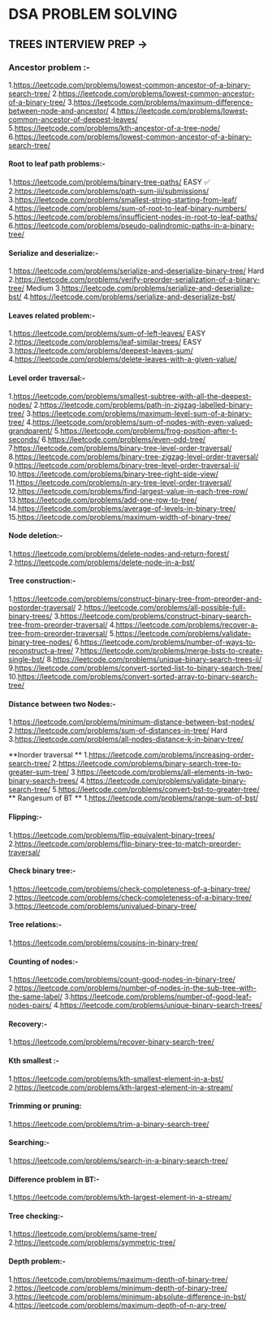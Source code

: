 # DSA PROBLEM SOLVING

## TREES INTERVIEW PREP ->

### Ancestor problem :-

1.https://leetcode.com/problems/lowest-common-ancestor-of-a-binary-search-tree/ 
2.https://leetcode.com/problems/lowest-common-ancestor-of-a-binary-tree/ 
3.https://leetcode.com/problems/maximum-difference-between-node-and-ancestor/ 
4.https://leetcode.com/problems/lowest-common-ancestor-of-deepest-leaves/ 
5.https://leetcode.com/problems/kth-ancestor-of-a-tree-node/ 
6.https://leetcode.com/problems/lowest-common-ancestor-of-a-binary-search-tree/

#### Root to leaf path problems:-

1.https://leetcode.com/problems/binary-tree-paths/ EASY ✅ 
2.https://leetcode.com/problems/path-sum-iii/submissions/ 
3.https://leetcode.com/problems/smallest-string-starting-from-leaf/ 
4.https://leetcode.com/problems/sum-of-root-to-leaf-binary-numbers/ 
5.https://leetcode.com/problems/insufficient-nodes-in-root-to-leaf-paths/ 
6.https://leetcode.com/problems/pseudo-palindromic-paths-in-a-binary-tree/

#### Serialize and deserialize:-

1.https://leetcode.com/problems/serialize-and-deserialize-binary-tree/ Hard 
2.https://leetcode.com/problems/verify-preorder-serialization-of-a-binary-tree/ Medium 
3.https://leetcode.com/problems/serialize-and-deserialize-bst/ 
4.https://leetcode.com/problems/serialize-and-deserialize-bst/

#### Leaves related problem:-

1.https://leetcode.com/problems/sum-of-left-leaves/ EASY 
2.https://leetcode.com/problems/leaf-similar-trees/ EASY 
3.https://leetcode.com/problems/deepest-leaves-sum/ 
4.https://leetcode.com/problems/delete-leaves-with-a-given-value/

#### Level order traversal:-

1.https://leetcode.com/problems/smallest-subtree-with-all-the-deepest-nodes/ 
2.https://leetcode.com/problems/path-in-zigzag-labelled-binary-tree/ 
3.https://leetcode.com/problems/maximum-level-sum-of-a-binary-tree/ 
4.https://leetcode.com/problems/sum-of-nodes-with-even-valued-grandparent/ 
5.https://leetcode.com/problems/frog-position-after-t-seconds/ 
6.https://leetcode.com/problems/even-odd-tree/ 
7.https://leetcode.com/problems/binary-tree-level-order-traversal/ 
8.https://leetcode.com/problems/binary-tree-zigzag-level-order-traversal/ 
9.https://leetcode.com/problems/binary-tree-level-order-traversal-ii/ 
10.https://leetcode.com/problems/binary-tree-right-side-view/ 
11.https://leetcode.com/problems/n-ary-tree-level-order-traversal/ 
12.https://leetcode.com/problems/find-largest-value-in-each-tree-row/ 
13.https://leetcode.com/problems/add-one-row-to-tree/ 
14.https://leetcode.com/problems/average-of-levels-in-binary-tree/ 
15.https://leetcode.com/problems/maximum-width-of-binary-tree/

#### Node deletion:-

1.https://leetcode.com/problems/delete-nodes-and-return-forest/ 
2.https://leetcode.com/problems/delete-node-in-a-bst/

#### Tree construction:-

1.https://leetcode.com/problems/construct-binary-tree-from-preorder-and-postorder-traversal/ 
2.https://leetcode.com/problems/all-possible-full-binary-trees/ 
3.https://leetcode.com/problems/construct-binary-search-tree-from-preorder-traversal/ 
4.https://leetcode.com/problems/recover-a-tree-from-preorder-traversal/ 
5.https://leetcode.com/problems/validate-binary-tree-nodes/ 
6.https://leetcode.com/problems/number-of-ways-to-reconstruct-a-tree/ 
7.https://leetcode.com/problems/merge-bsts-to-create-single-bst/ 
8.https://leetcode.com/problems/unique-binary-search-trees-ii/ 
9.https://leetcode.com/problems/convert-sorted-list-to-binary-search-tree/ 
10.https://leetcode.com/problems/convert-sorted-array-to-binary-search-tree/ 

#### Distance between two Nodes:-

1.https://leetcode.com/problems/minimum-distance-between-bst-nodes/ 
2.https://leetcode.com/problems/sum-of-distances-in-tree/ Hard 
3.https://leetcode.com/problems/all-nodes-distance-k-in-binary-tree/

**Inorder traversal ** 
1.https://leetcode.com/problems/increasing-order-search-tree/ 
2.https://leetcode.com/problems/binary-search-tree-to-greater-sum-tree/ 
3.https://leetcode.com/problems/all-elements-in-two-binary-search-trees/ 
4.https://leetcode.com/problems/validate-binary-search-tree/ 
5.https://leetcode.com/problems/convert-bst-to-greater-tree/
** Rangesum of BT **
1.https://leetcode.com/problems/range-sum-of-bst/

#### Flipping:-

1.https://leetcode.com/problems/flip-equivalent-binary-trees/ 
2.https://leetcode.com/problems/flip-binary-tree-to-match-preorder-traversal/

#### Check binary tree:-

1.https://leetcode.com/problems/check-completeness-of-a-binary-tree/ 
2.https://leetcode.com/problems/check-completeness-of-a-binary-tree/ 
3.https://leetcode.com/problems/univalued-binary-tree/

#### Tree relations:-

1.https://leetcode.com/problems/cousins-in-binary-tree/

#### Counting of nodes:-

1.https://leetcode.com/problems/count-good-nodes-in-binary-tree/ 
2.https://leetcode.com/problems/number-of-nodes-in-the-sub-tree-with-the-same-label/ 
3.https://leetcode.com/problems/number-of-good-leaf-nodes-pairs/ 
4.https://leetcode.com/problems/unique-binary-search-trees/

#### Recovery:-

1.https://leetcode.com/problems/recover-binary-search-tree/

#### Kth smallest :-

1.https://leetcode.com/problems/kth-smallest-element-in-a-bst/ 
2.https://leetcode.com/problems/kth-largest-element-in-a-stream/

#### Trimming or pruning:

1.https://leetcode.com/problems/trim-a-binary-search-tree/

#### Searching:-

1.https://leetcode.com/problems/search-in-a-binary-search-tree/

#### Difference problem in BT:-

1.https://leetcode.com/problems/kth-largest-element-in-a-stream/

#### Tree checking:-

1.https://leetcode.com/problems/same-tree/ 
2.https://leetcode.com/problems/symmetric-tree/

#### Depth problem:-

1.https://leetcode.com/problems/maximum-depth-of-binary-tree/ 
2.https://leetcode.com/problems/minimum-depth-of-binary-tree/ 
3.https://leetcode.com/problems/minimum-absolute-difference-in-bst/ 
4.https://leetcode.com/problems/maximum-depth-of-n-ary-tree/
